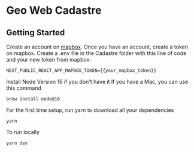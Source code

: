 # Geo Web Cadastre

## Getting Started

Create an account on [mapbox](https://www.mapbox.com/).
Once you have an account, create a token on mapbox.
Create a .env file in the Cadastre folder with this line of code and your new token from mapbox:
```
NEXT_PUBLIC_REACT_APP_MAPBOX_TOKEN={{your_mapbox_token}}
```

Install Node Version 16 if you don't have it
If you have a Mac, you can use this command
```
brew install node@16
```

For the first time setup, run yarn to download all your dependencies
```
yarn
```

To run locally
```
yarn dev
```
